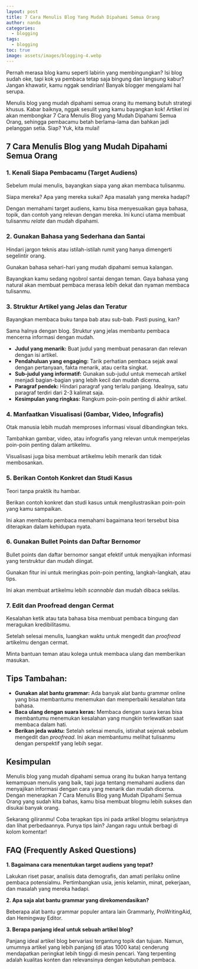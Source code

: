 ```yaml
---
layout: post
title: 7 Cara Menulis Blog Yang Mudah Dipahami Semua Orang
author: nanda
categories:
  - blogging
tags:
  - blogging
toc: true
image: assets/images/blogging-4.webp
---
```



Pernah merasa blog kamu seperti labirin yang membingungkan? Isi blog sudah oke, tapi kok ya pembaca tetap saja bingung dan langsung kabur? Jangan khawatir, kamu nggak sendirian! Banyak blogger mengalami hal serupa.

Menulis blog yang mudah dipahami semua orang itu memang butuh strategi khusus. Kabar baiknya, nggak sesulit yang kamu bayangkan kok! Artikel ini akan membongkar 7 Cara Menulis Blog yang Mudah Dipahami Semua Orang, sehingga pembacamu betah berlama-lama dan bahkan jadi pelanggan setia. Siap? Yuk, kita mulai!

## 7 Cara Menulis Blog yang Mudah Dipahami Semua Orang

### 1\. Kenali Siapa Pembacamu (Target Audiens)

Sebelum mulai menulis, bayangkan siapa yang akan membaca tulisanmu.

Siapa mereka? Apa yang mereka sukai? Apa masalah yang mereka hadapi?

Dengan memahami target audiens, kamu bisa menyesuaikan gaya bahasa, topik, dan contoh yang relevan dengan mereka. Ini kunci utama membuat tulisanmu _relate_ dan mudah dipahami.

### 2\. Gunakan Bahasa yang Sederhana dan Santai

Hindari jargon teknis atau istilah-istilah rumit yang hanya dimengerti segelintir orang.

Gunakan bahasa sehari-hari yang mudah dipahami semua kalangan.

Bayangkan kamu sedang ngobrol santai dengan teman. Gaya bahasa yang natural akan membuat pembaca merasa lebih dekat dan nyaman membaca tulisanmu.

### 3\. Struktur Artikel yang Jelas dan Teratur

Bayangkan membaca buku tanpa bab atau sub-bab. Pasti pusing, kan?

Sama halnya dengan blog. Struktur yang jelas membantu pembaca mencerna informasi dengan mudah.

- **Judul yang menarik:** Buat judul yang membuat penasaran dan relevan dengan isi artikel.
- **Pendahuluan yang engaging:** Tarik perhatian pembaca sejak awal dengan pertanyaan, fakta menarik, atau cerita singkat.
- **Sub-judul yang informatif:** Gunakan sub-judul untuk memecah artikel menjadi bagian-bagian yang lebih kecil dan mudah dicerna.
- **Paragraf pendek:** Hindari paragraf yang terlalu panjang. Idealnya, satu paragraf terdiri dari 2-3 kalimat saja.
- **Kesimpulan yang ringkas:** Rangkum poin-poin penting di akhir artikel.

### 4\. Manfaatkan Visualisasi (Gambar, Video, Infografis)

Otak manusia lebih mudah memproses informasi visual dibandingkan teks.

Tambahkan gambar, video, atau infografis yang relevan untuk memperjelas poin-poin penting dalam artikelmu.

Visualisasi juga bisa membuat artikelmu lebih menarik dan tidak membosankan.

### 5\. Berikan Contoh Konkret dan Studi Kasus

Teori tanpa praktik itu hambar.

Berikan contoh konkret dan studi kasus untuk mengilustrasikan poin-poin yang kamu sampaikan.

Ini akan membantu pembaca memahami bagaimana teori tersebut bisa diterapkan dalam kehidupan nyata.

### 6\. Gunakan Bullet Points dan Daftar Bernomor

Bullet points dan daftar bernomor sangat efektif untuk menyajikan informasi yang terstruktur dan mudah diingat.

Gunakan fitur ini untuk meringkas poin-poin penting, langkah-langkah, atau tips.

Ini akan membuat artikelmu lebih _scannable_ dan mudah dibaca sekilas.

### 7\. Edit dan Proofread dengan Cermat

Kesalahan ketik atau tata bahasa bisa membuat pembaca bingung dan meragukan kredibilitasmu.

Setelah selesai menulis, luangkan waktu untuk mengedit dan _proofread_ artikelmu dengan cermat.

Minta bantuan teman atau kolega untuk membaca ulang dan memberikan masukan.

## Tips Tambahan:

- **Gunakan alat bantu grammar:** Ada banyak alat bantu grammar online yang bisa membantumu menemukan dan memperbaiki kesalahan tata bahasa.
- **Baca ulang dengan suara keras:** Membaca dengan suara keras bisa membantumu menemukan kesalahan yang mungkin terlewatkan saat membaca dalam hati.
- **Berikan jeda waktu:** Setelah selesai menulis, istirahat sejenak sebelum mengedit dan _proofread_. Ini akan membantumu melihat tulisanmu dengan perspektif yang lebih segar.

## Kesimpulan

Menulis blog yang mudah dipahami semua orang itu bukan hanya tentang kemampuan menulis yang baik, tapi juga tentang memahami audiens dan menyajikan informasi dengan cara yang menarik dan mudah dicerna. Dengan menerapkan 7 Cara Menulis Blog yang Mudah Dipahami Semua Orang yang sudah kita bahas, kamu bisa membuat blogmu lebih sukses dan disukai banyak orang.

Sekarang giliranmu! Coba terapkan tips ini pada artikel blogmu selanjutnya dan lihat perbedaannya. Punya tips lain? Jangan ragu untuk berbagi di kolom komentar!

## FAQ (Frequently Asked Questions)

**1\. Bagaimana cara menentukan target audiens yang tepat?**

Lakukan riset pasar, analisis data demografis, dan amati perilaku online pembaca potensialmu. Pertimbangkan usia, jenis kelamin, minat, pekerjaan, dan masalah yang mereka hadapi.

**2\. Apa saja alat bantu grammar yang direkomendasikan?**

Beberapa alat bantu grammar populer antara lain Grammarly, ProWritingAid, dan Hemingway Editor.

**3\. Berapa panjang ideal untuk sebuah artikel blog?**

Panjang ideal artikel blog bervariasi tergantung topik dan tujuan. Namun, umumnya artikel yang lebih panjang (di atas 1000 kata) cenderung mendapatkan peringkat lebih tinggi di mesin pencari. Yang terpenting adalah kualitas konten dan relevansinya dengan kebutuhan pembaca.
